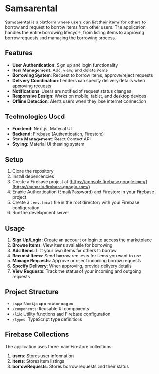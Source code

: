 # Samsarental

Samsarental is a platform where users can list their items for others to borrow and request to borrow items from other users. The application handles the entire borrowing lifecycle, from listing items to approving borrow requests and managing the borrowing process.

## Features

- **User Authentication**: Sign up and login functionality
- **Item Management**: Add, view, and delete items
- **Borrowing System**: Request to borrow items, approve/reject requests
- **Delivery Coordination**: Lenders can specify delivery details when approving requests
- **Notifications**: Users are notified of request status changes
- **Responsive Design**: Works on mobile, tablet, and desktop devices
- **Offline Detection**: Alerts users when they lose internet connection

## Technologies Used

- **Frontend**: Next.js, Material UI
- **Backend**: Firebase (Authentication, Firestore)
- **State Management**: React Context API
- **Styling**: Material UI theming system

## Setup

1. Clone the repository
2. Install dependencies
3. Create a Firebase project at [https://console.firebase.google.com/](https://console.firebase.google.com/)
4. Enable Authentication (Email/Password) and Firestore in your Firebase project
5. Create a `.env.local` file in the root directory with your Firebase configuration
6. Run the development server


## Usage

1. **Sign Up/Login**: Create an account or login to access the marketplace
2. **Browse Items**: View items available for borrowing
3. **Add Items**: List your own items for others to borrow
4. **Request Items**: Send borrow requests for items you want to use
5. **Manage Requests**: Approve or reject incoming borrow requests
6. **Specify Delivery**: When approving, provide delivery details
7. **View Requests**: Track the status of your incoming and outgoing requests

## Project Structure

- `/app`: Next.js app router pages
- `/components`: Reusable UI components
- `/lib`: Utility functions and Firebase configuration
- `/types`: TypeScript type definitions

## Firebase Collections

The application uses three main Firestore collections:

1. **users**: Stores user information
2. **items**: Stores item listings
3. **borrowRequests**: Stores borrow requests and their status



